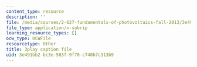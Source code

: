 ```yaml
---
content_type: resource
description: ''
file: /media/courses/2-627-fundamentals-of-photovoltaics-fall-2013/3e491bb2bc3e583f9f70c740b7c313b9_n25tsUQb3vo.vtt
file_type: application/x-subrip
learning_resource_types: []
ocw_type: OCWFile
resourcetype: Other
title: 3play caption file
uid: 3e491bb2-bc3e-583f-9f70-c740b7c313b9
---
```

